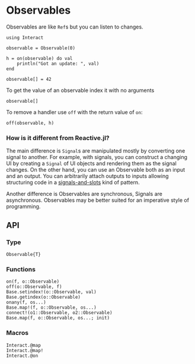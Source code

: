 # Observables

Observables are like `Ref`s but you can listen to changes.

```@repl manual
using Interact

observable = Observable(0)

h = on(observable) do val
    println("Got an update: ", val)
end

observable[] = 42
```

To get the value of an observable index it with no arguments
```@repl manual
observable[]
```

To remove a handler use `off` with the return value of `on`:

```@repl manual
off(observable, h)
```

### How is it different from Reactive.jl?

The main difference is `Signal`s are manipulated mostly by converting one signal to another. For example, with signals, you can construct a changing UI by creating a `Signal` of UI objects and rendering them as the signal changes. On the other hand, you can use an Observable both as an input and an output. You can arbitrarily attach outputs to inputs allowing structuring code in a [signals-and-slots](http://doc.qt.io/qt-4.8/signalsandslots.html) kind of pattern.

Another difference is Observables are synchronous, Signals are asynchronous. Observables may be better suited for an imperative style of programming.

## API

### Type

```@docs
Observable{T}
```

### Functions

```@docs
on(f, o::Observable)
off(o::Observable, f)
Base.setindex!(o::Observable, val)
Base.getindex(o::Observable)
onany(f, os...)
Base.map!(f, o::Observable, os...)
connect!(o1::Observable, o2::Observable)
Base.map(f, o::Observable, os...; init)
```
### Macros

```@docs
Interact.@map
Interact.@map!
Interact.@on
```
